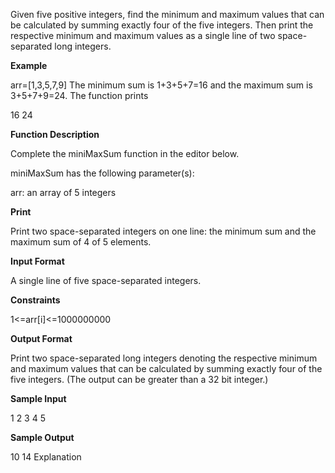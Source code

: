 Given five positive integers, find the minimum and maximum values that can be calculated by summing exactly four of the five integers. Then print the respective minimum and maximum values as a single line of two space-separated long integers.

**Example**

arr=[1,3,5,7,9]
The minimum sum is 1+3+5+7=16 and the maximum sum is 3+5+7+9=24. The function prints

16 24

**Function Description**

Complete the miniMaxSum function in the editor below.

miniMaxSum has the following parameter(s):

arr: an array of 5 integers

**Print**

Print two space-separated integers on one line: the minimum sum and the maximum sum of 4 of 5 elements.

**Input Format**

A single line of five space-separated integers.

**Constraints**

1<=arr[i]<=1000000000

**Output Format**

Print two space-separated long integers denoting the respective minimum and maximum values that can be calculated by summing exactly four of the five integers. (The output can be greater than a 32 bit integer.)

**Sample Input**

1 2 3 4 5

**Sample Output**

10 14
Explanation

